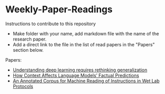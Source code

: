 # Weekly-Paper-Readings


Instructions to contribute to this repository 
* Make folder with your name, add markdown file with the name of the research paper.
* Add a direct link to the file in the list of read papers in the "Papers" section below.


Papers:

 * [Understanding deep learning requires rethinking generalization](https://github.com/dsciitism/Weekly-Paper-Readings/blob/master/amansinha/Understanding%20deep%20learning%20requires%20rethinking%20generalization.md)
 * [How Context Affects Language Models’ Factual Predictions](https://github.com/dsciitism/Weekly-Paper-Readings/blob/master/amansinha/How%20Context%20Affects%20Language%20Models%E2%80%99%20Factual%20Predictions.md)
 * [An Annotated Corpus for Machine Reading of Instructions in Wet Lab Protocols](https://github.com/dsciitism/Weekly-Paper-Readings/blob/master/saketgupta/An%20Annotated%20Corpus%20for%20Machine%20Reading%20of%20Instructions%0Ain%20Wet%20Lab%20Protocols.md)
 
